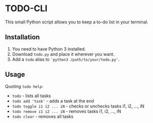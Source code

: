 # TODO-CLI

This small Python script allows you to keep a to-do list in your terminal.

## Installation

1. You need to have Python 3 installed.
2. Download `todo.py` and place it wherever you want.
3. Add a `todo` alias to `'python3 /path/to/your/todo.py'`.

## Usage

Quoting `todo help`:
- `todo` - lists all tasks
- `todo add 'task'` - adds a task at the end
- `todo toggle i1 i2 ... iN` - checks or unchecks tasks i1, i2, ..., iN
- `todo remove i1 i2 ... iN` - removes tasks i1, i2, ..., iN
- `todo clear` - removes all tasks
